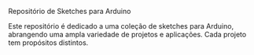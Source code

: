 Repositório de Sketches para Arduino

Este repositório é dedicado a uma coleção de sketches para Arduino, abrangendo uma ampla variedade de projetos e aplicações. Cada projeto tem propósitos distintos.
